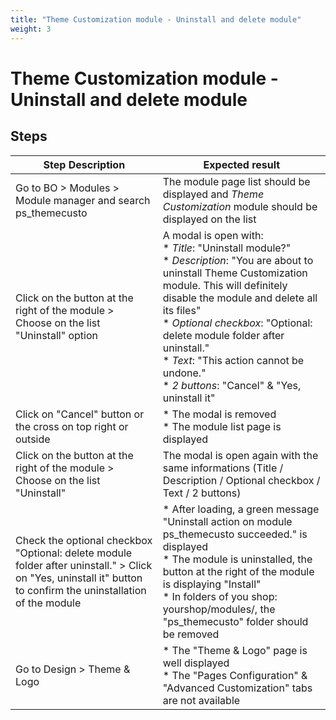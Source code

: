 ```yaml
---
title: "Theme Customization module - Uninstall and delete module"
weight: 3
---
```


# Theme Customization module - Uninstall and delete module
## Steps
| Step Description | Expected result |
| ----- | ----- |
| Go to BO > Modules > Module manager and search ps_themecusto | The module page list should be displayed and *Theme Customization* module should be displayed on the list |
| Click on the button at the right of the module > Choose on the list "Uninstall" option | A modal is open with:<br> * *Title*: "Uninstall module?"<br> * *Description*: "You are about to uninstall Theme Customization module. This will definitely disable the module and delete all its files"<br> * *Optional* *checkbox*: "Optional: delete module folder after uninstall."<br> * *Text*: "This action cannot be undone."<br> * *2 buttons*: "Cancel" & "Yes, uninstall it" |
| Click on "Cancel" button or the cross on top right or outside | * The modal is removed<br> * The module list page is displayed |
| Click on the button at the right of the module > Choose on the list "Uninstall" | The modal is open again with the same informations (Title / Description / Optional checkbox / Text / 2 buttons) |
| Check the optional checkbox "Optional: delete module folder after uninstall." > Click on "Yes, uninstall it" button to confirm the uninstallation of the module | * After loading, a green message "Uninstall action on module ps_themecusto succeeded." is displayed<br> * The module is uninstalled, the button at the right of the module is displaying "Install"<br> * In folders of you shop: yourshop/modules/, the "ps_themecusto" folder should be removed |
| Go to Design > Theme & Logo | * The "Theme & Logo" page is well displayed<br> * The "Pages Configuration" & "Advanced Customization" tabs are not available |
